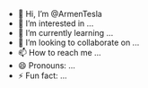 - 👋 Hi, I’m @ArmenTesla
- 👀 I’m interested in ...
- 🌱 I’m currently learning ...
- 💞️ I’m looking to collaborate on ...
- 📫 How to reach me ...
- 😄 Pronouns: ...
- ⚡ Fun fact: ...

<!---
ArmenTesla/ArmenTesla is a ✨ special ✨ repository because its `README.md` (this file) appears on your GitHub profile.
You can click the Preview link to take a look at your changes.
--->
